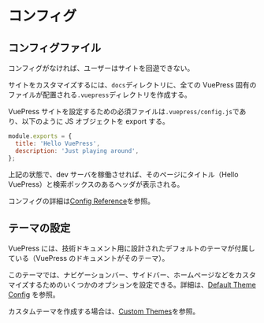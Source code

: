 # コンフィグ

## コンフィグファイル

コンフィグがなければ、ユーザーはサイトを回遊できない。

サイトをカスタマイズするには、`docs`ディレクトリに、全ての VuePress 固有のファイルが配置される`.vuepress`ディレクトリを作成する。

VuePress サイトを設定するための必須ファイルは`.vuepress/config.js`であり、以下のように JS オブジェクトを export する。

```js
module.exports = {
  title: 'Hello VuePress',
  description: 'Just playing around',
};
```

上記の状態で、dev サーバを稼働させれば、そのページにタイトル（Hello VuePress）と検索ボックスのあるヘッダが表示される。

コンフィグの詳細は[Config Reference](https://vuepress.vuejs.org/config/)を参照。

## テーマの設定

VuePress には、技術ドキュメント用に設計されたデフォルトのテーマが付属している（VuePress のドキュメントがそのテーマ）。

このテーマでは、ナビゲーションバー、サイドバー、ホームページなどをカスタマイズするためのいくつかのオプションを設定できる。詳細は、[Default Theme Config](https://vuepress.vuejs.org/default-theme-config/) を参照。

カスタムテーマを作成する場合は、[Custom Themes](https://vuepress.vuejs.org/guide/custom-themes.html)を参照。
